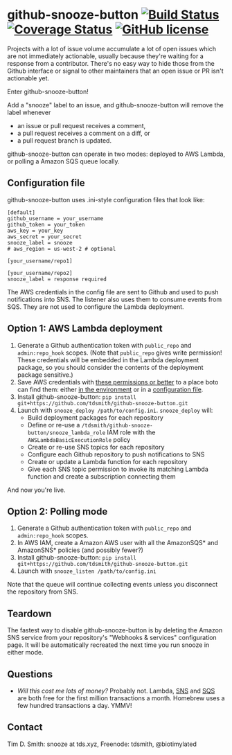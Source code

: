 # github-snooze-button [![Build Status](https://travis-ci.org/tdsmith/github-snooze-button.svg?branch=master)](https://travis-ci.org/tdsmith/github-snooze-button) [![Coverage Status](https://coveralls.io/repos/github/tdsmith/github-snooze-button/badge.svg?branch=master)](https://coveralls.io/github/tdsmith/github-snooze-button?branch=master) [![GitHub license](https://img.shields.io/badge/license-MIT-blue.svg)](https://raw.githubusercontent.com/tdsmith/github-snooze-button/master/LICENSE)


Projects with a lot of issue volume accumulate a lot of open issues which are not immediately actionable, usually because they're waiting for a response from a contributor. There's no easy way to hide those from the Github interface or signal to other maintainers that an open issue or PR isn't actionable yet.

Enter github-snooze-button!

Add a "snooze" label to an issue, and github-snooze-button will remove the label whenever

* an issue or pull request receives a comment,
* a pull request receives a comment on a diff, or
* a pull request branch is updated.

github-snooze-button can operate in two modes: deployed to AWS Lambda, or polling a Amazon SQS queue locally.

## Configuration file

github-snooze-button uses .ini-style configuration files that look like:

```
[default]
github_username = your_username
github_token = your_token
aws_key = your_key
aws_secret = your_secret
snooze_label = snooze
# aws_region = us-west-2 # optional

[your_username/repo1]

[your_username/repo2]
snooze_label = response required
```

The AWS credentials in the config file are sent to Github and used to push notifications into SNS. The listener also uses them to consume events from SQS. They are not used to configure the Lambda deployment.

## Option 1: AWS Lambda deployment

1. Generate a Github authentication token with `public_repo` and `admin:repo_hook` scopes. (Note that `public_repo` gives write permission! These credentials will be embedded in the Lambda deployment package, so you should consider the contents of the deployment package sensitive.)
1. Save AWS credentials with [these permissions or better](https://gist.github.com/c27412689c76d01968c86536df796a11) to a place boto can find them: either [in the environment](https://boto3.readthedocs.org/en/latest/guide/configuration.html#environment-variables) or in a [configuration file](https://boto3.readthedocs.org/en/latest/guide/configuration.html#shared-credentials-file).
1. Install github-snooze-button: `pip install git+https://github.com/tdsmith/github-snooze-button.git`
1. Launch with `snooze_deploy /path/to/config.ini`. `snooze_deploy` will:
    * Build deployment packages for each repository
    * Define or re-use a `/tdsmith/github-snooze-button/snooze_lambda_role` IAM role with the `AWSLambdaBasicExecutionRole` policy
    * Create or re-use SNS topics for each repository
    * Configure each Github repository to push notifications to SNS
    * Create or update a Lambda function for each repository
    * Give each SNS topic permission to invoke its matching Lambda function and create a subscription connecting them

And now you're live.

## Option 2: Polling mode

1. Generate a Github authentication token with `public_repo` and `admin:repo_hook` scopes.
1. In AWS IAM, create a Amazon AWS user with all the AmazonSQS* and AmazonSNS* policies (and possibly fewer?)
1. Install github-snooze-button: `pip install git+https://github.com/tdsmith/github-snooze-button.git`
1. Launch with `snooze_listen /path/to/config.ini`

Note that the queue will continue collecting events unless you disconnect the repository from SNS.

## Teardown

The fastest way to disable github-snooze-button is by deleting the Amazon SNS service from your repository's "Webhooks & services" configuration page. It will be automatically recreated the next time you run snooze in either mode.

## Questions

* _Will this cost me lots of money?_
  Probably not. Lambda, [SNS](https://aws.amazon.com/sns/pricing/) and [SQS](https://aws.amazon.com/sqs/pricing/) are both free for the first million transactions a month. Homebrew uses a few hundred transactions a day. YMMV!

## Contact

Tim D. Smith: snooze at tds.xyz, Freenode: tdsmith, @biotimylated
